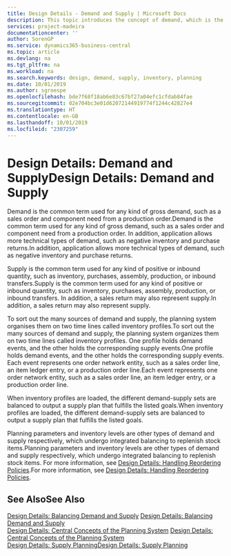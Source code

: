 ```yaml
---
title: Design Details - Demand and Supply | Microsoft Docs
description: This topic introduces the concept of demand, which is the common term used for any kind of gross demand, such as a sales order and component need from a production order.
services: project-madeira
documentationcenter: ''
author: SorenGP
ms.service: dynamics365-business-central
ms.topic: article
ms.devlang: na
ms.tgt_pltfrm: na
ms.workload: na
ms.search.keywords: design, demand, supply, inventory, planning
ms.date: 10/01/2019
ms.author: sgroespe
ms.openlocfilehash: bde7f68f18ab6e83c67bf27a04efc1cfdab84fae
ms.sourcegitcommit: 02e704bc3e01d62072144919774f1244c42827e4
ms.translationtype: HT
ms.contentlocale: en-GB
ms.lasthandoff: 10/01/2019
ms.locfileid: "2307259"
---
```

# <a name="design-details-demand-and-supply"></a><span data-ttu-id="7ad8b-103">Design Details: Demand and Supply</span><span class="sxs-lookup"><span data-stu-id="7ad8b-103">Design Details: Demand and Supply</span></span>
<span data-ttu-id="7ad8b-104">Demand is the common term used for any kind of gross demand, such as a sales order and component need from a production order.</span><span class="sxs-lookup"><span data-stu-id="7ad8b-104">Demand is the common term used for any kind of gross demand, such as a sales order and component need from a production order.</span></span> <span data-ttu-id="7ad8b-105">In addition, application allows more technical types of demand, such as negative inventory and purchase returns.</span><span class="sxs-lookup"><span data-stu-id="7ad8b-105">In addition, application allows more technical types of demand, such as negative inventory and purchase returns.</span></span>  
  
<span data-ttu-id="7ad8b-106">Supply is the common term used for any kind of positive or inbound quantity, such as inventory, purchases, assembly, production, or inbound transfers.</span><span class="sxs-lookup"><span data-stu-id="7ad8b-106">Supply is the common term used for any kind of positive or inbound quantity, such as inventory, purchases, assembly, production, or inbound transfers.</span></span> <span data-ttu-id="7ad8b-107">In addition, a sales return may also represent supply.</span><span class="sxs-lookup"><span data-stu-id="7ad8b-107">In addition, a sales return may also represent supply.</span></span>  
  
<span data-ttu-id="7ad8b-108">To sort out the many sources of demand and supply, the planning system organises them on two time lines called inventory profiles.</span><span class="sxs-lookup"><span data-stu-id="7ad8b-108">To sort out the many sources of demand and supply, the planning system organizes them on two time lines called inventory profiles.</span></span> <span data-ttu-id="7ad8b-109">One profile holds demand events, and the other holds the corresponding supply events.</span><span class="sxs-lookup"><span data-stu-id="7ad8b-109">One profile holds demand events, and the other holds the corresponding supply events.</span></span> <span data-ttu-id="7ad8b-110">Each event represents one order network entity, such as a sales order line, an item ledger entry, or a production order line.</span><span class="sxs-lookup"><span data-stu-id="7ad8b-110">Each event represents one order network entity, such as a sales order line, an item ledger entry, or a production order line.</span></span>  
  
<span data-ttu-id="7ad8b-111">When inventory profiles are loaded, the different demand-supply sets are balanced to output a supply plan that fulfills the listed goals.</span><span class="sxs-lookup"><span data-stu-id="7ad8b-111">When inventory profiles are loaded, the different demand-supply sets are balanced to output a supply plan that fulfills the listed goals.</span></span>  
  
<span data-ttu-id="7ad8b-112">Planning parameters and inventory levels are other types of demand and supply respectively, which undergo integrated balancing to replenish stock items.</span><span class="sxs-lookup"><span data-stu-id="7ad8b-112">Planning parameters and inventory levels are other types of demand and supply respectively, which undergo integrated balancing to replenish stock items.</span></span> <span data-ttu-id="7ad8b-113">For more information, see [Design Details: Handling Reordering Policies](design-details-handling-reordering-policies.md).</span><span class="sxs-lookup"><span data-stu-id="7ad8b-113">For more information, see [Design Details: Handling Reordering Policies](design-details-handling-reordering-policies.md).</span></span>  
  
## <a name="see-also"></a><span data-ttu-id="7ad8b-114">See Also</span><span class="sxs-lookup"><span data-stu-id="7ad8b-114">See Also</span></span>  
<span data-ttu-id="7ad8b-115">[Design Details: Balancing Demand and Supply](design-details-balancing-demand-and-supply.md) </span><span class="sxs-lookup"><span data-stu-id="7ad8b-115">[Design Details: Balancing Demand and Supply](design-details-balancing-demand-and-supply.md) </span></span>  
<span data-ttu-id="7ad8b-116">[Design Details: Central Concepts of the Planning System](design-details-central-concepts-of-the-planning-system.md) </span><span class="sxs-lookup"><span data-stu-id="7ad8b-116">[Design Details: Central Concepts of the Planning System](design-details-central-concepts-of-the-planning-system.md) </span></span>  
[<span data-ttu-id="7ad8b-117">Design Details: Supply Planning</span><span class="sxs-lookup"><span data-stu-id="7ad8b-117">Design Details: Supply Planning</span></span>](design-details-supply-planning.md)